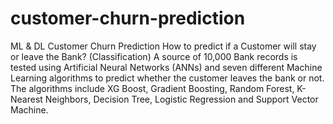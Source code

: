 # customer-churn-prediction
ML &amp; DL Customer Churn Prediction How to predict if a Customer will stay or leave the Bank? (Classification) A source of 10,000 Bank records is tested using Artificial Neural Networks (ANNs) and seven different Machine Learning algorithms to predict whether the customer leaves the bank or not. The algorithms include XG Boost, Gradient Boosting, Random Forest, K-Nearest Neighbors, Decision Tree, Logistic Regression and Support Vector Machine.
